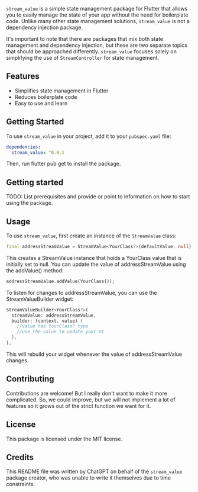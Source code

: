 `stream_value` is a simple state management package for Flutter that allows you to easily manage the state of your app without the need for boilerplate code. Unlike many other state management solutions, `stream_value` is not a dependency injection package.

It's important to note that there are packages that mix both state management and dependency injection, but these are two separate topics that should be approached differently. `stream_value` focuses solely on simplifying the use of `StreamController` for state management.

## Features

- Simplifies state management in Flutter
- Reduces boilerplate code
- Easy to use and learn

## Getting Started

To use `stream_value` in your project, add it to your `pubspec.yaml` file:

```yaml
dependencies:
  stream_value: ^0.0.1
```
  

Then, run flutter pub get to install the package.

## Getting started

TODO: List prerequisites and provide or point to information on how to
start using the package.

## Usage

To use `stream_value`, first create an instance of the `StreamValue` class:

```dart
final addressStreamValue = StreamValue<YourClass?>(defaultValue: null);
```

This creates a StreamValue instance that holds a YourClass value that is initially set to null. You can update the value of addressStreamValue using the addValue() method:

```dart
addressStreamValue.addValue(YourClass());
```

To listen for changes to addressStreamValue, you can use the StreamValueBuilder widget:

```dart
StreamValueBuilder<YourClass?>(
  streamValue: addressStreamValue,
  builder: (context, value) {
    //value has YourClass? type
    //use the value to update your UI
  },
),
```

This will rebuild your widget whenever the value of addressStreamValue changes.

## Contributing

Contributions are welcome! But I really don't want to make it more complicated. So, we could improve, but we will not implement a lot of features so it grows out of the strict function we want for it.

## License

This package is licensed under the MIT license.

## Credits

This README file was written by ChatGPT on behalf of the `stream_value` package creator, who was unable to write it themselves due to time constraints.

